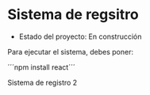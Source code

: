 <h1>Sistema de regsitro</h1>

- Estado del proyecto: En construcción

Para ejecutar el sistema, debes poner:

´´´npm install react´´´

Sistema de registro 2
